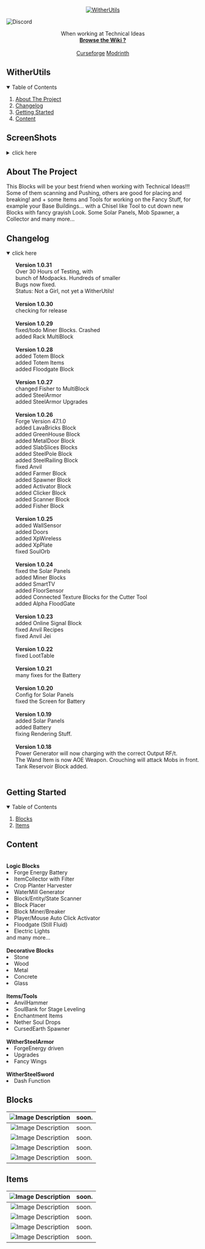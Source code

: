 <br />
<p align="center">
<a href="https://github.com/klangzwang/WitherUtils">
<a href="https://modrinth.com/mod/witherutils"><img src="https://i.imgur.com/gRlCFlk.png" title="WitherUtils" /></a>
</a>

![Discord](https://img.shields.io/discord/1084742137981177858?label=Discord&labelColor=%2355FFCC&color=%23000000)

<p align="center">When working at Technical Ideas
<br />
<a href="https://google.com"><strong>Browse the Wiki ?</strong></a>
<br />
<br />
<a href="https://www.curseforge.com/minecraft/mc-mods/witherutils">Curseforge</a>
<a href="https://modrinth.com/mod/witherutils">Modrinth</a>
</p>

## <img title="" src="file:///A:/dev/java/workspace1.20.1/WitherUtils/doc/img/witherutils_small.png" alt="" data-align="inline">WitherUtils

<details open="open">
<summary>Table of Contents</summary>
<ol>
<li>
<a href="#about-the-project">About The Project</a>
</li>
<li>
<a href="#changelog">Changelog</a></li>
</li>
<li>
<a href="#getting-started">Getting Started</a>
</li>
<li>
<a href="#content">Content</a></li>
</li>
</ol>
</details>

<h2>ScreenShots</h2>
<details closed="closed">
<summary>click here</summary>
<ol>
<img src="https://i.imgur.com/ZKqj4SD.png" title="" /><br>
<img src="https://i.imgur.com/5jb5i4u.png" title="" /><br>
<img src="https://i.imgur.com/s4uWXw9.png" title="" /><br>
</ol>
</details>

## About The Project

This Blocks will be your best friend when working with Technical Ideas!!! Some of them scanning and Pushing, others are good for placing and breaking! and + some Items and Tools for working on the Fancy Stuff, for example your Base Buildings... with a Chisel like Tool to cut down new Blocks with fancy grayish Look. Some Solar Panels, Mob Spawner, a Collector and many more...

## Changelog

<details open="open">
<summary>click here</summary>
<ol>
<strong>Version 1.0.31</strong><br>
Over 30 Hours of Testing, with<br>
bunch of Modpacks. Hundreds of smaller<br>
Bugs now fixed.<br>
Status: Not a Girl, not yet a WitherUtils!<br>
<br>
<strong>Version 1.0.30</strong><br>
checking for release<br>
<br>
<strong>Version 1.0.29</strong><br>
fixed/todo Miner Blocks. Crashed<br>
added Rack MultiBlock<br>
<br>
<strong>Version 1.0.28</strong><br>
added Totem Block<br>
added Totem Items<br>
added Floodgate Block<br>
<br>
<strong>Version 1.0.27</strong><br>
changed Fisher to MultiBlock<br>
added SteelArmor<br>
added SteelArmor Upgrades<br>
<br>
<strong>Version 1.0.26</strong><br>
Forge Version 47.1.0<br>
added LavaBricks Block<br>
added GreenHouse Block<br>
added MetalDoor Block<br>
added SlabSlices Blocks<br>
added SteelPole Block<br>
added SteelRailing Block<br>
fixed Anvil<br>
added Farmer Block<br>
added Spawner Block<br>
added Activator Block<br>
added Clicker Block<br>
added Scanner Block<br>
added Fisher Block<br>
<br>
<strong>Version 1.0.25</strong><br>
added WallSensor<br>
added Doors<br>
added XpWireless<br>
added XpPlate<br>
fixed SoulOrb<br>
<br>
<strong>Version 1.0.24</strong><br>
fixed the Solar Panels<br>
added Miner Blocks<br>
added SmartTV<br>
added FloorSensor<br>
added Connected Texture Blocks for the Cutter Tool<br>
added Alpha FloodGate<br>
<br>
<strong>Version 1.0.23</strong><br>
added Online Signal Block<br>
fixed Anvil Recipes<br>
fixed Anvil Jei<br>
<br>
<strong>Version 1.0.22</strong><br>
fixed LootTable<br>
<br>
<strong>Version 1.0.21</strong><br>
many fixes for the Battery<br>
<br>
<strong>Version 1.0.20</strong><br>
Config for Solar Panels<br>
fixed the Screen for Battery<br>
<br>
<strong>Version 1.0.19</strong><br>
added Solar Panels<br>
added Battery<br>
fixing Rendering Stuff.<br>
<br>
<strong>Version 1.0.18</strong><br>
Power Generator will now charging with the correct Output RF/t.<br>
The Wand Item is now AOE Weapon. Crouching will attack Mobs in front.<br>
Tank Reservoir Block added.<br>
<br>
</ol>
</details>

## Getting Started

<details open="open">
    <summary>Table of Contents</summary>
    <ol>
        <li>
            <a href="#blocks">Blocks</a></li>
        </li>
        <li>
            <a href="#items">Items</a></li>
        </li>
    </ol>
</details>

## Content

<br>
<strong>Logic Blocks</strong>
<li>Forge Energy Battery</li>
<li>ItemCollector with Filter</li>
<li>Crop Planter Harvester</li>
<li>WaterMill Generator</li>
<li>Block/Entity/State Scanner</li>
<li>Block Placer</li>
<li>Block Miner/Breaker</li>
<li>Player/Mouse Auto Click Activator</li>
<li>Floodgate (Still Fluid)</li>
<li>Electric Lights</li>
and many more...
<br><br>
<strong>Decorative Blocks</strong>
<li>Stone</li>
<li>Wood</li>
<li>Metal</li>
<li>Concrete</li>
<li>Glass</li>
<br>
<strong>Items/Tools</strong>
<li>AnvilHammer</li>
<li>SoulBank for Stage Leveling</li>
<li>Enchantment Items</li>
<li>Nether Soul Drops</li>
<li>CursedEarth Spawner</li>
<br>
<strong>WitherSteelArmor</strong>
<li>ForgeEnergy driven</li>
<li>Upgrades</li>
<li>Fancy Wings</li>
<br>
<strong>WitherSteelSword</strong>
<li>Dash Function</li>

## Blocks

| ![Image Description](A:\dev\java\workspace1.20.1\WitherUtils\doc\img\temp.png) | soon. |
|:------------------------------------------------------------------------------:|:----- |
| ![Image Description](A:\dev\java\workspace1.20.1\WitherUtils\doc\img\temp.png) | soon. |
| ![Image Description](A:\dev\java\workspace1.20.1\WitherUtils\doc\img\temp.png) | soon. |
| ![Image Description](A:\dev\java\workspace1.20.1\WitherUtils\doc\img\temp.png) | soon. |
| ![Image Description](A:\dev\java\workspace1.20.1\WitherUtils\doc\img\temp.png) | soon. |

## Items

| ![Image Description](A:\dev\java\workspace1.20.1\WitherUtils\doc\img\temp.png) | soon. |
|:------------------------------------------------------------------------------:|:----- |
| ![Image Description](A:\dev\java\workspace1.20.1\WitherUtils\doc\img\temp.png) | soon. |
| ![Image Description](A:\dev\java\workspace1.20.1\WitherUtils\doc\img\temp.png) | soon. |
| ![Image Description](A:\dev\java\workspace1.20.1\WitherUtils\doc\img\temp.png) | soon. |
| ![Image Description](A:\dev\java\workspace1.20.1\WitherUtils\doc\img\temp.png) | soon. |
